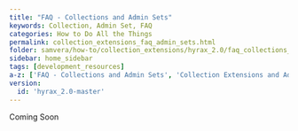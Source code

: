 ```yaml
---
title: "FAQ - Collections and Admin Sets"
keywords: Collection, Admin Set, FAQ
categories: How to Do All the Things
permalink: collection_extensions_faq_admin_sets.html
folder: samvera/how-to/collection_extensions/hyrax_2.0/faq_collections_and_admin_sets.md
sidebar: home_sidebar
tags: [development_resources]
a-z: ['FAQ - Collections and Admin Sets', 'Collection Extensions and Admin Sets']
version:
  id: 'hyrax_2.0-master'
---
```


Coming Soon